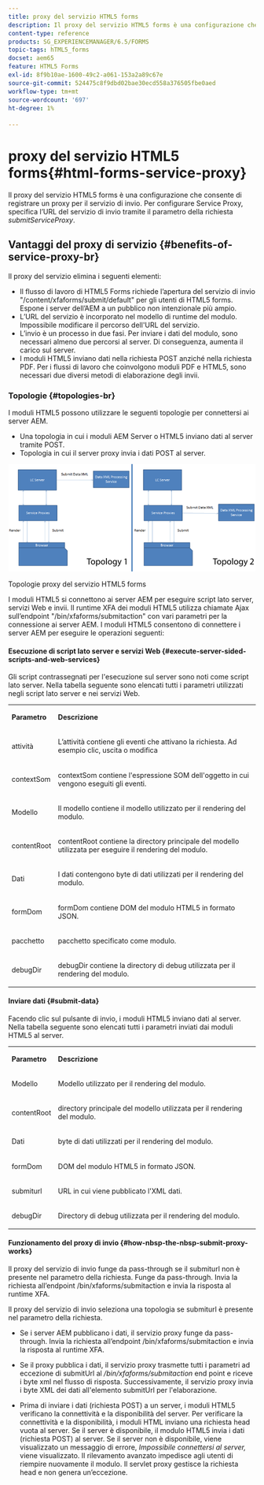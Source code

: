 ```yaml
---
title: proxy del servizio HTML5 forms
description: Il proxy del servizio HTML5 forms è una configurazione che consente di registrare un proxy per il servizio di invio. Per configurare Service Proxy, specifica l’URL del servizio di invio tramite il parametro di richiesta submitServiceProxy.
content-type: reference
products: SG_EXPERIENCEMANAGER/6.5/FORMS
topic-tags: hTML5_forms
docset: aem65
feature: HTML5 Forms
exl-id: 8f9b10ae-1600-49c2-a061-153a2a89c67e
source-git-commit: 524475c8f9dbd02bae30ecd558a376505fbe0aed
workflow-type: tm+mt
source-wordcount: '697'
ht-degree: 1%

---
```


# proxy del servizio HTML5 forms{#html-forms-service-proxy}

Il proxy del servizio HTML5 forms è una configurazione che consente di registrare un proxy per il servizio di invio. Per configurare Service Proxy, specifica l’URL del servizio di invio tramite il parametro della richiesta *submitServiceProxy*.

## Vantaggi del proxy di servizio {#benefits-of-service-proxy-br}

Il proxy del servizio elimina i seguenti elementi:

* Il flusso di lavoro di HTML5 Forms richiede l’apertura del servizio di invio &quot;/content/xfaforms/submit/default&quot; per gli utenti di HTML5 forms. Espone i server dell’AEM a un pubblico non intenzionale più ampio.
* L’URL del servizio è incorporato nel modello di runtime del modulo. Impossibile modificare il percorso dell&#39;URL del servizio.
* L’invio è un processo in due fasi. Per inviare i dati del modulo, sono necessari almeno due percorsi al server. Di conseguenza, aumenta il carico sul server.
* I moduli HTML5 inviano dati nella richiesta POST anziché nella richiesta PDF. Per i flussi di lavoro che coinvolgono moduli PDF e HTML5, sono necessari due diversi metodi di elaborazione degli invii.

### Topologie {#topologies-br}

I moduli HTML5 possono utilizzare le seguenti topologie per connettersi ai server AEM.

* Una topologia in cui i moduli AEM Server o HTML5 inviano dati al server tramite POST.
* Topologia in cui il server proxy invia i dati POST al server.

![Topologie proxy del servizio HTML5 forms](assets/topology.png)

Topologie proxy del servizio HTML5 forms

I moduli HTML5 si connettono ai server AEM per eseguire script lato server, servizi Web e invii. Il runtime XFA dei moduli HTML5 utilizza chiamate Ajax sull’endpoint &quot;/bin/xfaforms/submitaction&quot; con vari parametri per la connessione ai server AEM. I moduli HTML5 consentono di connettere i server AEM per eseguire le operazioni seguenti:

#### Esecuzione di script lato server e servizi Web {#execute-server-sided-scripts-and-web-services}

Gli script contrassegnati per l&#39;esecuzione sul server sono noti come script lato server. Nella tabella seguente sono elencati tutti i parametri utilizzati negli script lato server e nei servizi Web.

<table>
 <tbody>
  <tr>
   <td><p><strong>Parametro</strong></p> </td>
   <td><p><strong>Descrizione</strong></p> </td>
  </tr>
  <tr>
   <td><p>attività</p> </td>
   <td><p>L’attività contiene gli eventi che attivano la richiesta. Ad esempio clic, uscita o modifica</p> </td>
  </tr>
  <tr>
   <td><p>contextSom</p> </td>
   <td><p>contextSom contiene l'espressione SOM dell'oggetto in cui vengono eseguiti gli eventi.</p> </td>
  </tr>
  <tr>
   <td><p>Modello</p> </td>
   <td><p>Il modello contiene il modello utilizzato per il rendering del modulo.</p> </td>
  </tr>
  <tr>
   <td><p>contentRoot</p> </td>
   <td><p>contentRoot contiene la directory principale del modello utilizzata per eseguire il rendering del modulo.</p> </td>
  </tr>
  <tr>
   <td><p>Dati</p> </td>
   <td><p>I dati contengono byte di dati utilizzati per il rendering del modulo.</p> </td>
  </tr>
  <tr>
   <td><p>formDom</p> </td>
   <td><p>formDom contiene DOM del modulo HTML5 in formato JSON.</p> </td>
  </tr>
  <tr>
   <td><p>pacchetto</p> </td>
   <td><p>pacchetto specificato come modulo.</p> </td>
  </tr>
  <tr>
   <td><p>debugDir</p> </td>
   <td><p>debugDir contiene la directory di debug utilizzata per il rendering del modulo.</p> </td>
  </tr>
 </tbody>
</table>

#### Inviare dati {#submit-data}

Facendo clic sul pulsante di invio, i moduli HTML5 inviano dati al server. Nella tabella seguente sono elencati tutti i parametri inviati dai moduli HTML5 al server.

<table>
 <tbody>
  <tr>
   <td><p><strong>Parametro</strong></p> </td>
   <td><p><strong>Descrizione</strong></p> </td>
  </tr>
  <tr>
   <td><p>Modello</p> </td>
   <td><p>Modello utilizzato per il rendering del modulo.</p> </td>
  </tr>
  <tr>
   <td><p>contentRoot</p> </td>
   <td><p>directory principale del modello utilizzata per il rendering del modulo.</p> </td>
  </tr>
  <tr>
   <td><p>Dati</p> </td>
   <td><p>byte di dati utilizzati per il rendering del modulo.</p> </td>
  </tr>
  <tr>
   <td><p>formDom</p> </td>
   <td><p>DOM del modulo HTML5 in formato JSON.</p> </td>
  </tr>
  <tr>
   <td><p>submiturl</p> </td>
   <td><p>URL in cui viene pubblicato l'XML dati.</p> </td>
  </tr>
  <tr>
   <td><p>debugDir</p> </td>
   <td><p>Directory di debug utilizzata per il rendering del modulo.</p> </td>
  </tr>
 </tbody>
</table>

#### Funzionamento del proxy di invio {#how-nbsp-the-nbsp-submit-proxy-works}

Il proxy del servizio di invio funge da pass-through se il submiturl non è presente nel parametro della richiesta. Funge da pass-through. Invia la richiesta all’endpoint /bin/xfaforms/submitaction e invia la risposta al runtime XFA.

Il proxy del servizio di invio seleziona una topologia se submiturl è presente nel parametro della richiesta.

* Se i server AEM pubblicano i dati, il servizio proxy funge da pass-through. Invia la richiesta all’endpoint /bin/xfaforms/submitaction e invia la risposta al runtime XFA.
* Se il proxy pubblica i dati, il servizio proxy trasmette tutti i parametri ad eccezione di submitUrl al */bin/xfaforms/submitaction* end point e riceve i byte xml nel flusso di risposta. Successivamente, il servizio proxy invia i byte XML dei dati all&#39;elemento submitUrl per l&#39;elaborazione.

* Prima di inviare i dati (richiesta POST) a un server, i moduli HTML5 verificano la connettività e la disponibilità del server. Per verificare la connettività e la disponibilità, i moduli HTML inviano una richiesta head vuota al server. Se il server è disponibile, il modulo HTML5 invia i dati (richiesta POST) al server. Se il server non è disponibile, viene visualizzato un messaggio di errore, *Impossibile connettersi al server,* viene visualizzato. Il rilevamento avanzato impedisce agli utenti di riempire nuovamente il modulo. Il servlet proxy gestisce la richiesta head e non genera un’eccezione.
